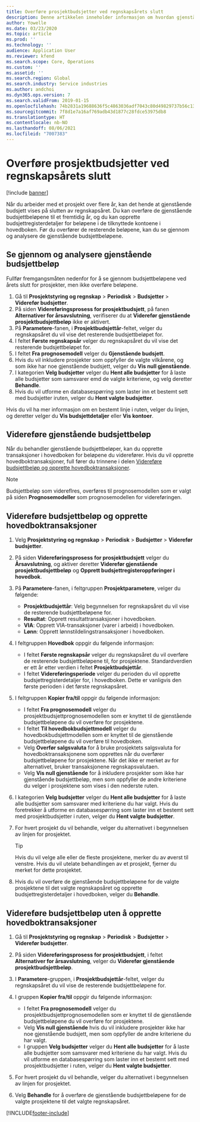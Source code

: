 ```yaml
---
title: Overføre prosjektbudsjetter ved regnskapsårets slutt
description: Denne artikkelen inneholder informasjon om hvordan gjenstående budsjettbeløp skal overføres til fremtidige år, og oppretting av detaljer for budsjettregisteret.
author: Yowelle
ms.date: 03/23/2020
ms.topic: article
ms.prod: ''
ms.technology: ''
audience: Application User
ms.reviewer: kfend
ms.search.scope: Core, Operations
ms.custom: ''
ms.assetid: ''
ms.search.region: Global
ms.search.industry: Service industries
ms.author: andchoi
ms.dyn365.ops.version: 7
ms.search.validFrom: 2019-01-15
ms.openlocfilehash: 74b2831a19688636f5c4863036adf7043c80d49829737b56c131abb6998d6cb3
ms.sourcegitcommit: 7f8d1e7a16af769adb43d1877c28fdce53975db8
ms.translationtype: HT
ms.contentlocale: nb-NO
ms.lasthandoff: 08/06/2021
ms.locfileid: "7007383"
---
```

# <a name="transfer-project-budgets-at-fiscal-year-end"></a>Overføre prosjektbudsjetter ved regnskapsårets slutt

[!include [banner](../includes/banner.md)]

Når du arbeider med et prosjekt over flere år, kan det hende at gjenstående budsjett vises på slutten av regnskapsåret. Du kan overføre de gjenstående budsjettbeløpene til et fremtidig år, og du kan opprette budsjettregisterdetaljer for beløpene i de tilknyttede kontoene i hovedboken. Før du overfører de resterende beløpene, kan du se gjennom og analysere de gjenstående budsjettbeløpene.

## <a name="review-and-analyze-remaining-budget-amounts"></a>Se gjennom og analysere gjenstående budsjettbeløp

Fullfør fremgangsmåten nedenfor for å se gjennom budsjettbeløpene ved årets slutt for prosjekter, men ikke overføre beløpene.

1. Gå til **Prosjektstyring og regnskap** > **Periodisk** > **Budsjetter** > **Viderefør budsjetter**. 
2. På siden **Videreføringsprosess for prosjektbudsjett**, på fanen **Alternativer for årsavslutning**, verifiserer du at **Viderefør gjenstående prosjektbudsjettbeløp** ikke er aktivert.
3. På **Parametere**-fanen, i **Prosjektbudsjettår**-feltet, velger du regnskapsåret du vil vise det resterende budsjettbeløpet for. 
4. I feltet **Første regnskapsår** velger du regnskapsåret du vil vise det resterende budsjettbeløpet for. 
5. I feltet **Fra prognosemodell** velger du **Gjenstående budsjett**. 
6. Hvis du vil inkludere prosjekter som oppfyller de valgte vilkårene, og som ikke har noe gjenstående budsjett, velger du **Vis null gjenstående**.  
7. I kategorien **Velg budsjetter** velger du **Hent alle budsjetter** for å laste alle budsjetter som samsvarer emd de valgte kriteriene, og velg deretter **Behandle**. 
8. Hvis du vil utforme en databasespørring som laster inn et bestemt sett med budsjetter iruten, velger du **Hent valgte budsjetter**.

Hvis du vil ha mer informasjon om en bestemt linje i ruten, velger du linjen, og deretter velger du **Vis budsjettdetaljer** eller **Vis kontoer**.

## <a name="carry-forward-remaining-budget-amounts"></a>Videreføre gjenstående budsjettbeløp 

Når du behandler gjenstående budsjettbeløper, kan du opprette transaksjoner i hovedboken for beløpene du viderefører. Hvis du vil opprette hovedboktransaksjoner, full fører du trinnene i delen [Videreføre budsjettbeløp og opprette hovedboktransaksjoner](#carry-forward). 

> [!NOTE]
> Budsjettbeløp som videreflres, overføres til prognosemodellen som er valgt på siden **Prognosemodeller** som prognosemodellen for videreføringen.  

## <a name="carry-forward-budget-amounts-and-create-general-ledger-transactions"></a><a name="carry-forward"></a>Videreføre budsjettbeløp og opprette hovedboktransaksjoner

1.  Velg **Prosjektstyring og regnskap** > **Periodisk** > **Budsjetter** > **Viderefør budsjetter**. 
2. På siden **Videreføringsprosess for prosjektbudsjett** velger du **Årsavslutning**, og aktiver deretter **Viderefør gjenstående prosjektbudsjettbeløp** og **Opprett budsjettregisteroppføringer i hovedbok**. 
3. På **Parametere**-fanen, i feltgruppen **Prosjektparametere**, velger du følgende:

   - **Prosjektbudsjettår**: Velg begynnelsen for regnskapsåret du vil vise de resterende budsjettbeløpene for. 
   - **Resultat**: Opprett resultattransaksjoner i hovedboken. 
   -  **VIA**: Opprett VIA-transaksjoner (varer i arbeid) i hovedboken.
   -  **Lønn**: Opprett lønnstildelingstransaksjoner i hovedboken. 

5. I feltgruppen **Hovedbok** oppgir du følgende informasjon: 

   - I feltet **Første regnskapsår** velger du regnskapsåret du vil overføre de resterende budsjettbeløpene til, for prosjektene. Standardverdien er ett år etter verdien i feltet **Prosjektbudsjettår**.
   -  I feltet **Videreføringsperiode** velger du perioden du vil opprette budsjettregisterdetaljer for, i hovedboken. Dette er vanligvis den første perioden i det første regnskapsåret.

6. I feltgruppen **Kopier fra/til** oppgir du følgende informasjon:

   - I feltet **Fra prognosemodell** velger du prosjektbudsjettprognosemodellen som er knyttet til de gjenstående budsjettbeløpene du vil overføre for prosjektene. 
   - I feltet **Til hovedbokbudsjettmodell** velger du hovedbokbudsjettmodellen som er knyttet til de gjenstående budsjettbeløpene du vil overføre til hovedboken. 
   -  Velg **Overfør salgsvaluta** for å bruke prosjektets salgsvaluta for hovedboktransaksjonene som opprettes når du overfører budsjettbeløpene for prosjektene. Når det ikke er merket av for alternativet, bruker transaksjonene regnskapsvalutaen. 
   -  Velg **Vis null gjenstående** for å inkludere prosjekter som ikke har gjenstående budsjettbeløp, men som oppfyller de andre kriteriene du velger i prosjektene som vises i den nederste ruten.

7. I kategorien **Velg budsjetter** velger du **Hent alle budsjetter** for å laste alle budsjetter som samsvarer med kriteriene du har valgt. Hvis du foretrekker å utforme en databasespørring som laster inn et bestemt sett med prosjektbudsjetter i ruten, velger du **Hent valgte budsjetter**.
8. For hvert prosjekt du vil behandle, velger du alternativet i begynnelsen av linjen for prosjektet.

    > [!TIP]
    > Hvis du vil velge alle eller de fleste prosjektene, merker du av øverst til venstre. Hvis du vil utelate behandlingen av et prosjekt, fjerner du merket for dette prosjektet.

9. Hvis du vil overføre de gjenstående budsjettbeløpene for de valgte prosjektene til det valgte regnskapsåret og opprette budsjettregisterdetaljer i hovedboken, velger du **Behandle**.

## <a name="carry-forward-budget-amounts-without-creating-general-ledger-transactions"></a>Videreføre budsjettbeløp uten å opprette hovedboktransaksjoner

1. Gå til **Prosjektstyring og regnskap** > **Periodisk** > **Budsjetter** > **Viderefør budsjetter**.
2. På siden **Videreføringsprosess for prosjektbudsjett**, i feltet **Alternativer for årsavslutning**, velger du **Viderefør gjenstående prosjektbudsjettbeløp**.
3. I **Parametere**-gruppen, i **Prosjektbudsjettår**-feltet, velger du regnskapsåret du vil vise de resterende budsjettbeløpene for.
4. I gruppen **Kopier fra/til** oppgir du følgende informasjon:

   - I feltet **Fra prognosemodell** velger du prosjektbudsjettprognosemodellen som er knyttet til de gjenstående budsjettbeløpene du vil overføre for prosjektene. 
   - Velg **Vis null gjenstående** hvis du vil inkludere prosjekter ikke har noe gjenstående budsjett, men som oppfyller de andre kriteriene du har valgt.
   - I gruppen **Velg budsjetter** velger du **Hent alle budsjetter** for å laste alle budsjetter som samsvarer med kriteriene du har valgt. Hvis du vil utforme en databasespørring som laster inn et bestemt sett med prosjektbudsjetter i ruten, velger du **Hent valgte budsjetter**.

5. For hvert prosjekt du vil behandle, velger du alternativet i begynnelsen av linjen for prosjektet. 
6. Velg **Behandle** for å overføre de gjenstående budsjettbeløpene for de valgte prosjektene til det valgte regnskapsåret.



[!INCLUDE[footer-include](../includes/footer-banner.md)]